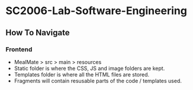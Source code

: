 # SC2006-Lab-Software-Engineering

## How To Navigate
### Frontend
- MealMate > src > main > resources 
- Static folder is where the CSS, JS and image folders are kept. 
- Templates folder is where all the HTML files are stored. 
- Fragments will contain resusable parts of the code / templates used.

